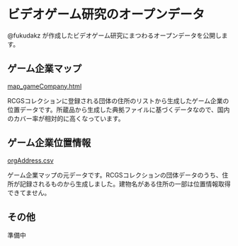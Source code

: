 # ビデオゲーム研究のオープンデータ
@fukudakz が作成したビデオゲーム研究にまつわるオープンデータを公開します。

## ゲーム企業マップ
[map_gameCompany.html](https://github.com/fukudakz/gameopendata/raw/main/map_gameCompany.html)

RCGSコレクションに登録される団体の住所のリストから生成したゲーム企業の位置データです。所蔵品から生成した典拠ファイルに基づくデータなので、国内のカバー率が相対的に高くなっています。

## ゲーム企業位置情報
[orgAddress.csv](https://github.com/fukudakz/gameopendata/raw/main/OrgAddress.csv)

ゲーム企業マップの元データです。RCGSコレクションの団体データのうち、住所が記録されるものから生成しました。建物名がある住所の一部は位置情報取得できてません。

## その他
準備中
